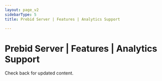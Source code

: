 ```yaml
---
layout: page_v2
sidebarType: 5
title: Prebid Server | Features | Analytics Support

---
```


# Prebid Server | Features | Analytics Support

Check back for updated content.
